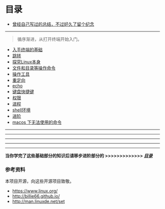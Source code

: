 # 目录
- [曾经自己写过的总结，不过好久了留个纪念](./oldSummary.md)
---
> 循序渐进，从打开终端开始入门。
- [入手终端的基础](./basic.md)
- [跳转](./jump.md)
- [探究Linux本身](./linux-itself.md)
- [文件和目录等操作命令](./file-contents.md)
- [操作工具](./tool.md)
- [重定向](./redirection.md)
- [echo](./echo.md)
- [键盘快捷键](./keyBord.md)
- [权限](./rights.md)
- [进程](./process.md)
- [shell环境](./shellEnvironment.md)
- [进阶](./shellPlus.md)
- [macos 下无法使用的命令](./basicOnlyLinux.md)
---
---
---
---
---
**当你学完了这些基础部分的知识后请移步进阶部分的 >>>>>>>>>>>>> *[目录](./plus/summary.md)***
### 参考资料
本项目开源，向这些开源项目致敬。
- https://www.linux.org/
- http://billie66.github.io/
- http://man.linuxde.net/set
